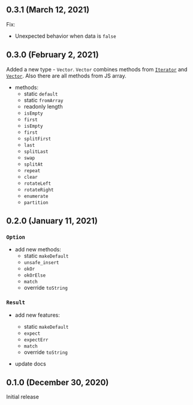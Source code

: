 ## 0.3.1 (March 12, 2021)

Fix:

- Unexpected behavior when data is `false`

## 0.3.0 (February 2, 2021)

Added a new type - `Vector`. `Vector` combines methods from [`Iterator`](https://doc.rust-lang.org/std/iter/trait.Iterator.html) and [`Vector`](https://doc.rust-lang.org/std/vec/struct.Vec.html). Also there are all methods from JS array.

- methods:
  - static `default`
  - static `fromArray`
  - readonly length
  - `isEmpty`
  - `first`
  - `isEmpty`
  - `first`
  - `splitFirst`
  - `last`
  - `splitLast`
  - `swap`
  - `splitAt`
  - `repeat`
  - `clear`
  - `rotateLeft`
  - `rotateRight`
  - `enumerate`
  - `partition`

## 0.2.0 (January 11, 2021)

### `Option`

- add new methods:
  - static `makeDefault`
  - `unsafe_insert`
  - `okOr`
  - `okOrElse`
  - `match`
  - override `toString`

### `Result`

- add new features:

  - static `makeDefault`
  - `expect`
  - `expectErr`
  - `match`
  - override `toString`

- update docs

## 0.1.0 (December 30, 2020)

Initial release

